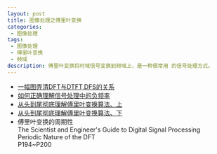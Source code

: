 ```yaml
---
layout: post
title: 图像处理之傅里叶变换
categories:
 - 图像处理
tags:
 - 图像处理
 - 傅里叶变换
 - 频域
description: 傅里叶变换将时域信号变换到频域上，是一种很常用 的信号处理方式。
---
```



 
* [一幅图弄清DFT与DTFT,DFS的关系](http://www.cnblogs.com/BitArt/archive/2012/11/24/2786390.html)
* [如何正确理解信号处理中的负频率](https://www.zhihu.com/question/24391035)   
* [从头到尾彻底理解傅里叶变换算法、上](http://blog.csdn.net/v_JULY_v/article/details/6196862)   
* [从头到尾彻底理解傅里叶变换算法、下](http://blog.csdn.net/v_JULY_v/article/details/6200945)  
* 傅里叶变换的周期性  
The Scientist and Engineer's Guide to Digital Signal Processing  
Periodic Nature of the DFT   
P194~P200

